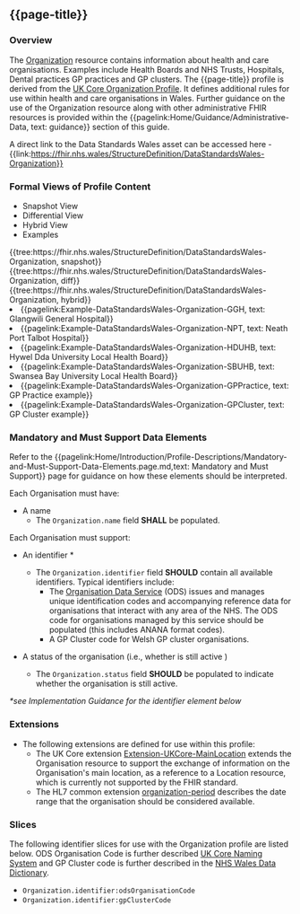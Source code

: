 <div class="warning"><span class="ImplementWarn"></span></div>

## {{page-title}}

### Overview

The [Organization](https://www.hl7.org/fhir/r4/organization.html) resource contains information about health and care organisations. Examples include Health Boards and NHS Trusts, Hospitals, Dental practices GP practices and GP clusters.  The {{page-title}} profile is derived from the [UK Core Organization Profile](https://simplifier.net/guide/uk-core-implementation-guide-stu2/Home/ProfilesandExtensions/Profile-UKCore-Organization?version=2.0.1). It defines additional rules for use within health and care organisations in Wales. Further guidance on the use of the Organization resource along with other administrative FHIR resources is provided within the {{pagelink:Home/Guidance/Administrative-Data, text: guidance}} section of this guide.

A direct link to the Data Standards Wales asset can be accessed here - {{link:https://fhir.nhs.wales/StructureDefinition/DataStandardsWales-Organization}}

### Formal Views of Profile Content
<div class="tab-wrap">
  <ul class="tab-head">
    <li class="tablink tab-active" onclick="openCity(this,'tabsnap')" data-target="tabsnap">
      Snapshot View
    </li>
    <li class="tablink" onclick="openCity(this,'tabdiff')" data-target="tabdiff">
      Differential View
    </li>
    <li class="tablink" onclick="openCity(this,'tabhybrid')" data-target="tabhybrid">
      Hybrid View
    </li>
    <li class="tablink" onclick="openCity(this,'tabeg')" data-target="tabeg">
      Examples
    </li>
  </ul>
  <div class="tab-main">
    <div id="tabsnap" class="tabcontent active">      
      {{tree:https://fhir.nhs.wales/StructureDefinition/DataStandardsWales-Organization, snapshot}}
    </div>
    <div id="tabdiff" class="tabcontent">
      {{tree:https://fhir.nhs.wales/StructureDefinition/DataStandardsWales-Organization, diff}}
  </div>
    <div id="tabhybrid" class="tabcontent">
      {{tree:https://fhir.nhs.wales/StructureDefinition/DataStandardsWales-Organization, hybrid}}
  </div>
  <div id="tabeg" class="tabcontent">
    <list>
      <li>{{pagelink:Example-DataStandardsWales-Organization-GGH, text: Glangwili General Hospital}}</li>
      <li>{{pagelink:Example-DataStandardsWales-Organization-NPT, text: Neath Port Talbot Hospital}}</li>
      <li>{{pagelink:Example-DataStandardsWales-Organization-HDUHB, text: Hywel Dda University Local Health Board}}</li>
      <li>{{pagelink:Example-DataStandardsWales-Organization-SBUHB, text: Swansea Bay University Local Health Board}}</li>
      <li>{{pagelink:Example-DataStandardsWales-Organization-GPPractice, text: GP Practice example}}</li>
      <li>{{pagelink:Example-DataStandardsWales-Organization-GPCluster, text: GP Cluster example}}</li>
    </list>
  </div>
</div>

### Mandatory and Must Support Data Elements
Refer to the {{pagelink:Home/Introduction/Profile-Descriptions/Mandatory-and-Must-Support-Data-Elements.page.md,text: Mandatory and Must Support}} page for guidance on how these elements should be interpreted.

Each Organisation must have:
* A name
  * The `Organization.name` field **SHALL** be populated.

Each Organisation must support:
* An identifier *
  * The `Organization.identifier` field **SHOULD** contain all available identifiers. Typical identifiers include:
    * The [Organisation Data Service](https://digital.nhs.uk/services/organisation-data-service) (ODS) issues and manages unique identification codes and accompanying reference data for organisations that interact with any area of the NHS. The ODS code for organisations managed by this service should be populated (this includes ANANA format codes).
    * A GP Cluster code for Welsh GP cluster organisations.

* A status of the organisation (i.e., whether is still active )
  * The `Organization.status` field **SHOULD** be populated to indicate whether the organisation is still active.

_*see Implementation Guidance for the identifier element below_

### Extensions

* The following extensions are defined for use within this profile: 
  * The UK Core extension [Extension-UKCore-MainLocation](https://simplifier.net/guide/uk-core-implementation-guide-stu2/Home/ProfilesandExtensions/ExtensionLibrary/Extension-UKCore-MainLocation?version=2.0.1) extends the Organisation resource to support the exchange of information on the Organisation's main location, as a reference to a Location resource, which is currently not supported by the FHIR standard.
  * The HL7 common extension [organization-period](http://hl7.org/fhir/R4/extension-organization-period.html) describes the date range that the organisation should be considered available.
  


### Slices
The following identifier slices for use with the Organization profile are listed below. ODS Organisation Code is further described [UK Core Naming System](https://simplifier.net/guide/UKNamingSystems/Home?version=current) and GP Cluster code is further described in the [NHS Wales Data Dictionary](https://www.datadictionary.wales.nhs.uk/#!WordDocuments/corereferencedatastandards1.htm).
 
* `Organization.identifier:odsOrganisationCode` 
* `Organization.identifier:gpClusterCode` 
 


